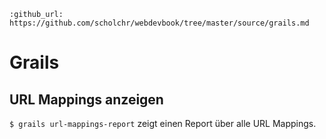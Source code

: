 ```eval_rst
:github_url: https://github.com/scholchr/webdevbook/tree/master/source/grails.md
```

# Grails

## URL Mappings anzeigen
`$ grails url-mappings-report` zeigt einen Report über alle URL Mappings.